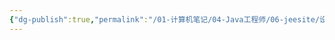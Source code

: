 ```yaml
---
{"dg-publish":true,"permalink":"/01-计算机笔记/04-Java工程师/06-jeesite/设备树形表设计/","tags":["personal/blog","program/backend/framework/jeesite"]}
---
```


